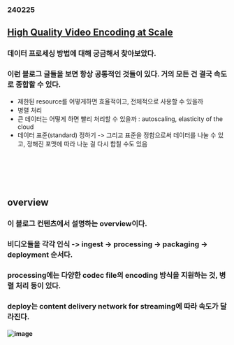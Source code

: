 ### 240225
## [High Quality Video Encoding at Scale](https://netflixtechblog.com/high-quality-video-encoding-at-scale-d159db052746)
### 데이터 프로세싱 방법에 대해 궁금해서 찾아보았다.
### 이런 블로그 글들을 보면 항상 공통적인 것들이 있다. 거의 모든 건 결국 속도로 종합할 수 있다. 
- 제한된 resource를 어떻게하면 효율적이고, 전체적으로 사용할 수 있을까
- 병렬 처리
- 큰 데이터는 어떻게 하면 빨리 처리할 수 있을까 : autoscaling, elasticity of the cloud
- 데이터 표준(standard) 정하기 -> 그리고 표준을 정함으로써 데이터를 나눌 수 있고, 정해진 포맷에 따라 나눈 걸 다시 합칠 수도 있음
### <br/><br/><br/>

## overview
### 이 블로그 컨텐츠에서 설명하는 overview이다. 
### 비디오들을 각각 인식 -> ingest -> processing -> packaging -> deployment 순서다.
### processing에는 다양한 codec file의 encoding 방식을 지원하는 것, 병렬 처리 등이 있다.
### deploy는 content delivery network for streaming에 따라 속도가 달라진다.
#### ![image](https://github.com/Shin-jongwhan/tech_blog/assets/62974484/f8eb5c68-cd46-4f1a-843c-7cd059af61e4)
